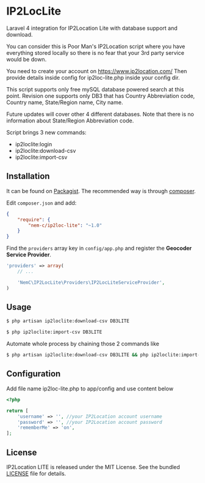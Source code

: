 # IP2LocLite
Laravel 4 integration for IP2Location Lite with database support and download.

You can consider this is Poor Man's IP2Location script where you have everything stored locally 
so there is no fear that your 3rd party service would be down.

You need to create your account on https://www.ip2location.com/
Then provide details inside config for ip2loc-lite.php inside your config dir.

This script supports only free mySQL database powered search at this point.
Revision one supports only DB3 that has Country Abbreviation code, Country name, State/Region name, City name.
 
Future updates will cover other 4 different databases.
Note that there is no information about State/Region Abbreviation code.

Script brings 3 new commands:
- ip2loclite:login
- ip2loclite:download-csv <database name to download>
- ip2loclite:import-csv <database name to download>

Installation
------------

It can be found on [Packagist](https://packagist.org/packages/nem-c/ip2loc-lite).
The recommended way is through [composer](http://getcomposer.org).

Edit `composer.json` and add:

```json
{
    "require": {
        "nem-c/ip2loc-lite": "~1.0"
    }
}
```

Find the `providers` array key in `config/app.php` and register the **Geocoder Service Provider**.

```php
'providers' => array(
    // ...

    'NemC\IP2LocLite\Providers\IP2LocLiteServiceProvider',
)
```

Usage
-----

```bash
$ php artisan ip2loclite:download-csv DB3LITE
```

```bash
$ php ip2loclite:import-csv DB3LITE
```

Automate whole process by chaining those 2 commands like
```bash
$ php artisan ip2loclite:download-csv DB3LITE && php ip2loclite:import-csv DB3LITE
```


Configuration
-------------

Add file name ip2loc-lite.php to app/config and use content below

```php
<?php

return [
    'username' => '', //your IP2Location account username
    'password' => '', //your IP2Location account password
    'rememberMe' => 'on',
];
```

License
-------

IP2Location LITE is released under the MIT License. See the bundled
[LICENSE](https://github.com/nem-c/ip2loc-lite/blob/master/LICENSE.txt)
file for details.